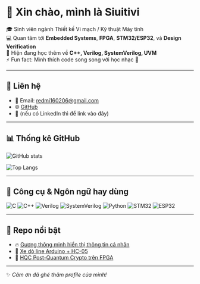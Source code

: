 # 👋 Xin chào, mình là Siuitivi

🎓 Sinh viên ngành Thiết kế Vi mạch / Kỹ thuật Máy tính  
💻 Quan tâm tới **Embedded Systems**, **FPGA**, **STM32/ESP32**, và **Design Verification**  
🌱 Hiện đang học thêm về **C++, Verilog, SystemVerilog, UVM**  
⚡ Fun fact: Mình thích code song song với học nhạc 🎹

---

## 🔗 Liên hệ
- 📧 Email: redmi160206@gmail.com  
- 🌐 [GitHub](https://github.com/Siuitivi)  
- 💼 (nếu có LinkedIn thì để link vào đây)

---

## 📊 Thống kê GitHub
![GitHub stats](https://github-readme-stats.vercel.app/api?username=Siuitivi&show_icons=true&theme=tokyonight)

![Top Langs](https://github-readme-stats.vercel.app/api/top-langs/?username=Siuitivi&layout=compact&theme=tokyonight)

---

## 🚀 Công cụ & Ngôn ngữ hay dùng
![C](https://img.shields.io/badge/C-00599C?style=for-the-badge&logo=c&logoColor=white)
![C++](https://img.shields.io/badge/C++-00599C?style=for-the-badge&logo=cplusplus&logoColor=white)
![Verilog](https://img.shields.io/badge/Verilog-EDA123?style=for-the-badge&logoColor=white)
![SystemVerilog](https://img.shields.io/badge/SystemVerilog-4B8BBE?style=for-the-badge&logoColor=white)
![Python](https://img.shields.io/badge/Python-3776AB?style=for-the-badge&logo=python&logoColor=white)
![STM32](https://img.shields.io/badge/STM32-03234B?style=for-the-badge&logo=stmicroelectronics&logoColor=white)
![ESP32](https://img.shields.io/badge/ESP32-000000?style=for-the-badge&logo=espressif&logoColor=white)

---

## 📌 Repo nổi bật
- 🔥 [Gương thông minh hiển thị thông tin cá nhân](https://github.com/Siuitivi/smart-mirror)  
- 🚗 [Xe dò line Arduino + HC-05](https://github.com/Siuitivi/line-follower)  
- 🔐 [HQC Post-Quantum Crypto trên FPGA](https://github.com/Siuitivi/hqc-fpga)  

---

✨ *Cảm ơn đã ghé thăm profile của mình!*  
